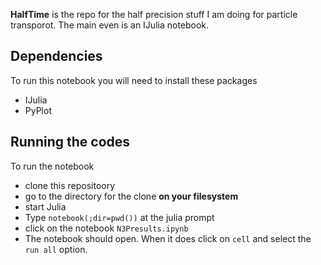 __HalfTime__ is the repo for the half precision stuff I am doing for particle transporot. The main even is an IJulia notebook.

## Dependencies  
To run this notebook you will need to install these packages
- IJulia
- PyPlot

## Running the codes
To run the notebook 

- clone this repositoory
- go to the directory for the clone __on your filesystem__
- start Julia
- Type ```notebook(;dir=pwd())``` at the julia prompt
- click on the notebook ```N3Presults.ipynb```
- The notebook should open. When it does click on ```cell``` and select the ```run all``` option.

